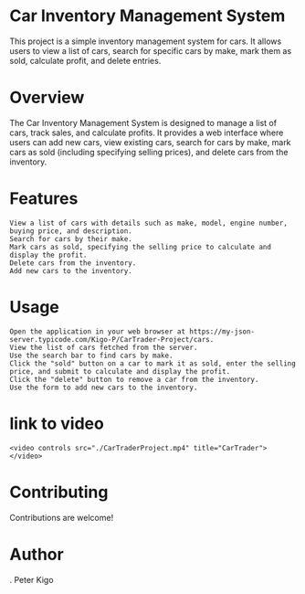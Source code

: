  # Car Inventory Management System
This project is a simple inventory management system for cars. It allows users to view a list of cars, search for specific cars by make, mark them as sold, calculate profit, and delete entries.


# Overview

The Car Inventory Management System is designed to manage a list of cars, track sales, and calculate profits. It provides a web interface where users can add new cars, view existing cars, search for cars by make, mark cars as sold (including specifying selling prices), and delete cars from the inventory.


# Features

    View a list of cars with details such as make, model, engine number, buying price, and description.
    Search for cars by their make.
    Mark cars as sold, specifying the selling price to calculate and display the profit.
    Delete cars from the inventory.
    Add new cars to the inventory.


# Usage

    Open the application in your web browser at https://my-json-server.typicode.com/Kigo-P/CarTrader-Project/cars.
    View the list of cars fetched from the server.
    Use the search bar to find cars by make.
    Click the "sold" button on a car to mark it as sold, enter the selling price, and submit to calculate and display the profit.
    Click the "delete" button to remove a car from the inventory.
    Use the form to add new cars to the inventory.

# link to video
    <video controls src="./CarTraderProject.mp4" title="CarTrader"></video>

# Contributing

Contributions are welcome! 

# Author

. Peter Kigo